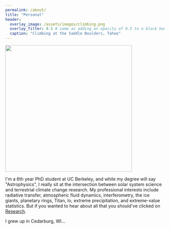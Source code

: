 ```yaml
---
permalink: /about/
title: "Personal"
header:
  overlay_image: /assets/images/climbing.png
  overlay_filter: 0.5 # same as adding an opacity of 0.5 to a black background
  caption: "Climbing at the Saddle Boulders, Tahoe"
---
```


<img src="{{ site.url }}{{ site.baseurl }}/assets/images/professional-thumbnail.png" alt="" width="400">

I'm a 6th year PhD student at UC Berkeley, and while my degree will say "Astrophysics", I really sit at the intersection between solar system science and terrestrial climate change research.  My professional interests include radiative transfer, atmospheric fluid dynamics, interferometry, the ice giants, planetary rings, Titan, Io, extreme precipitation, and extreme-value statistics. But if you wanted to hear about all that you should've clicked on [Research](#research).

I grew up in Cedarburg, WI...
